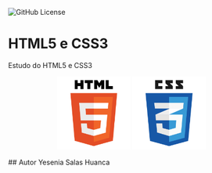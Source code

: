 ![GitHub License](https://img.shields.io/github/license/YeseniaSh/site)

# HTML5 e CSS3
Estudo do HTML5 e CSS3
<p align = "center">

<img src= "img/html.png"  width=150 height=150>
<img src= "img/css.png"  width=150 height=150>

</p >
## Autor
Yesenia Salas Huanca
